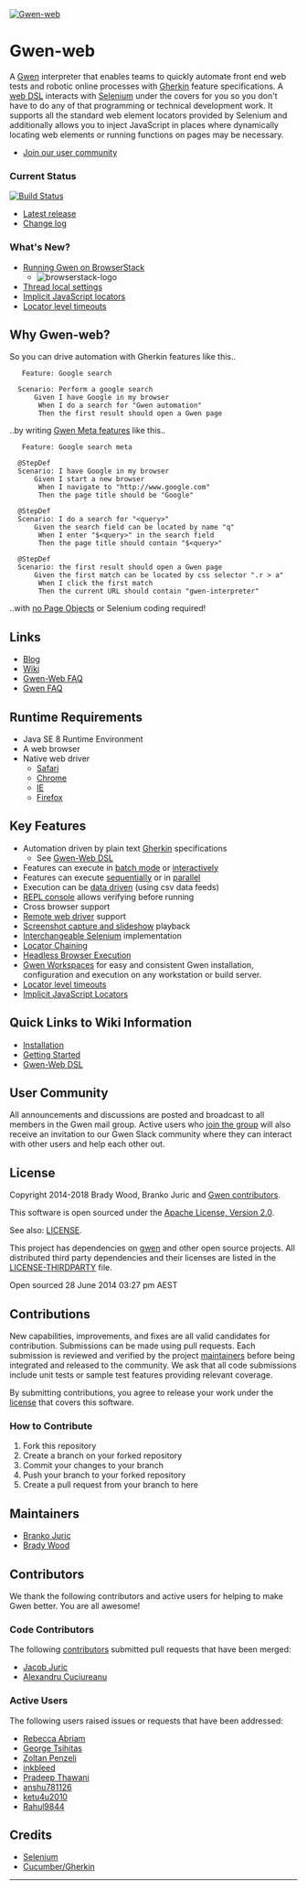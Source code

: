[![Gwen-web](https://github.com/gwen-interpreter/gwen/wiki/img/gwen-attractor.png)](https://github.com/gwen-interpreter/gwen/wiki/The-Gwen-Logo)

Gwen-web
========

A [Gwen](https://github.com/gwen-interpreter/gwen) interpreter that enables teams to quickly automate front end web tests and robotic online processes with
[Gherkin](https://github.com/cucumber/cucumber/wiki/Gherkin) feature specifications.
A [web DSL](https://github.com/gwen-interpreter/gwen-web/wiki/Supported-DSL) interacts with
[Selenium](http://www.seleniumhq.org/projects/webdriver) under the covers for you so you don't have to do
any of that programming or technical development work. It supports all the standard web element locators provided by
Selenium and additionally allows you to inject JavaScript in places where dynamically locating web elements or running
functions on pages may be necessary.

- [Join our user community](#user-community)

### Current Status

[![Build Status](https://travis-ci.org/gwen-interpreter/gwen-web.svg?branch=master)](https://travis-ci.org/gwen-interpreter/gwen-web)

- [Latest release](https://github.com/gwen-interpreter/gwen-web/releases/latest)
- [Change log](CHANGELOG)

### What's New?
- [Running Gwen on BrowserStack](https://gweninterpreter.wordpress.com/2018/06/16/running-gwen-on-browserstack/)
  - ![browserstack-logo](https://user-images.githubusercontent.com/1369994/41496098-74652d14-717a-11e8-894e-2150298e62b8.png)
- [Thread local settings](https://github.com/gwen-interpreter/gwen-web/wiki/Supported-DSL#my-name-propertysetting-iswill-be-value)
- [Implicit JavaScript locators](https://github.com/gwen-interpreter/gwen-web/wiki/Implicit-JavaScript-Locators)
- [Locator level timeouts](https://github.com/gwen-interpreter/gwen-web/wiki/Locator-Level-Timeouts)

Why Gwen-web?
-------------
So you can drive automation with Gherkin features like this..
```gherkin
   Feature: Google search

  Scenario: Perform a google search
      Given I have Google in my browser
       When I do a search for "Gwen automation"
       Then the first result should open a Gwen page
```

..by writing [Gwen Meta features](https://github.com/gwen-interpreter/gwen/wiki/Meta-Features) like this..
```gherkin
   Feature: Google search meta

  @StepDef
  Scenario: I have Google in my browser
      Given I start a new browser
       When I navigate to "http://www.google.com"
       Then the page title should be "Google"

  @StepDef
  Scenario: I do a search for "<query>"
      Given the search field can be located by name "q"
       When I enter "$<query>" in the search field
       Then the page title should contain "$<query>"

  @StepDef
  Scenario: the first result should open a Gwen page
      Given the first match can be located by css selector ".r > a"
       When I click the first match
       Then the current URL should contain "gwen-interpreter"
```
..with [no Page Objects](https://gweninterpreter.wordpress.com/2016/03/08/nopageobjects-theres-no-long-way-to-go-were-already-there/) or Selenium coding required!

Links
-----

- [Blog](https://gweninterpreter.wordpress.com)
- [Wiki](https://github.com/gwen-interpreter/gwen-web/wiki)
- [Gwen-Web FAQ](https://github.com/gwen-interpreter/gwen-web/wiki/FAQ)
- [Gwen FAQ](https://github.com/gwen-interpreter/gwen/wiki/FAQ)

Runtime Requirements
--------------------

- Java SE 8 Runtime Environment
- A web browser
- Native web driver
  - [Safari](https://webkit.org/blog/6900/webdriver-support-in-safari-10/)
  - [Chrome](https://sites.google.com/a/chromium.org/chromedriver/)
  - [IE](https://github.com/SeleniumHQ/selenium/wiki/InternetExplorerDriver)
  - [Firefox](https://github.com/mozilla/geckodriver/releases)

Key Features
------------

- Automation driven by plain text [Gherkin](https://github.com/cucumber/cucumber/wiki/Gherkin) specifications
  - See [Gwen-Web DSL](http://htmlpreview.github.io/?https://github.com/gwen-interpreter/gwen-web/blob/master/docs/dsl/gwen-web-dsl.html)
- Features can execute in [batch mode](https://github.com/gwen-interpreter/gwen/wiki/Execution-Modes#batch-execution) or [interactively](https://github.com/gwen-interpreter/gwen/wiki/Execution-Modes#interactive-repl-execution)
- Features can execute [sequentially](https://github.com/gwen-interpreter/gwen/wiki/Execution-Modes#serial-execution) or in [parallel](https://github.com/gwen-interpreter/gwen/wiki/Execution-Modes#parallel-execution)
- Execution can be [data driven](https://github.com/gwen-interpreter/gwen/wiki/Execution-Modes#csv-data-feeds) (using csv data feeds)
- [REPL console](https://github.com/gwen-interpreter/gwen/wiki/REPL-Console) allows verifying before running
- Cross browser support
- [Remote web driver](https://gweninterpreter.wordpress.com/2015/04/23/remote-webdriver-feature-now-available-in-gwen-web/) support
- [Screenshot capture and slideshow](https://github.com/gwen-interpreter/gwen-web/wiki/Screenshot-Capture-and-Slideshows) playback
- [Interchangeable Selenium](https://github.com/gwen-interpreter/gwen-web/wiki/Runtime-Settings#changing-the-selenium-version) implementation
- [Locator Chaining](https://github.com/gwen-interpreter/gwen-web/wiki/Locator-Chaining)
- [Headless Browser Execution](https://github.com/gwen-interpreter/gwen-web/wiki/Runtime-Settings#gwenwebbrowserheadless)
- [Gwen Workspaces](https://gweninterpreter.wordpress.com/2017/12/18/gwen-workspaces/) for easy and consistent Gwen installation, configuration and execution on any workstation or build server.
- [Locator level timeouts](https://github.com/gwen-interpreter/gwen-web/wiki/Locator-Level-Timeouts)
- [Implicit JavaScript Locators](https://github.com/gwen-interpreter/gwen-web/wiki/Implicit-JavaScript-Locators)

Quick Links to Wiki Information
-------------------------------
- [Installation](https://github.com/gwen-interpreter/gwen-web/wiki/Installation)
- [Getting Started](https://github.com/gwen-interpreter/gwen-web/wiki/Getting-Started)
- [Gwen-Web DSL](http://htmlpreview.github.io/?https://github.com/gwen-interpreter/gwen-web/blob/master/docs/dsl/gwen-web-dsl.html)

User Community
--------------

All announcements and discussions are posted and broadcast to all members in the Gwen mail group. Active users who
[join the group](https://groups.google.com/d/forum/gwen-interpreter) will also receive an invitation to our Gwen Slack
community where they can interact with other users and help each other out.

License
-------

Copyright 2014-2018 Brady Wood, Branko Juric and [Gwen contributors](#code-contributors).

This software is open sourced under the
[Apache License, Version 2.0](http://www.apache.org/licenses/LICENSE-2.0.txt).

See also: [LICENSE](LICENSE).

This project has dependencies on [gwen](https://github.com/gwen-interpreter/gwen) and other open source projects. All
distributed third party dependencies and their licenses are listed in the [LICENSE-THIRDPARTY](LICENSE-THIRDPARTY) file.

Open sourced 28 June 2014 03:27 pm AEST

Contributions
-------------

New capabilities, improvements, and fixes are all valid candidates for contribution. Submissions can be made using
pull requests. Each submission is reviewed and verified by the project [maintainers](#maintainers) before being
integrated and released to the community. We ask that all code submissions include unit tests or sample test features
providing relevant coverage.

By submitting contributions, you agree to release your work under the [license](#license) that covers this software.

### How to Contribute

1. Fork this repository
2. Create a branch on your forked repository
3. Commit your changes to your branch
4. Push your branch to your forked repository
5. Create a pull request from your branch to here

Maintainers
-----------

- [Branko Juric](https://github.com/bjuric)
- [Brady Wood](https://github.com/bradywood)

Contributors
------------

We thank the following contributors and active users for helping to make Gwen better. You are all awesome!

### Code Contributors

The following [contributors](https://github.com/gwen-interpreter/gwen/graphs/contributors) submitted pull requests
that have been merged:

- [Jacob Juric](https://github.com/TheReturningVoid)
- [Alexandru Cuciureanu](https://github.com/acuciureanu)

### Active Users

The following users raised issues or requests that have been addressed:

- [Rebecca Abriam](https://github.com/mairbar)
- [George Tsihitas](https://github.com/gtsihitas)
- [Zoltan Penzeli](https://github.com/siaynoq)
- [inkbleed](https://github.com/inkbleed)
- [Pradeep Thawani](https://github.com/pradeep-thawani)
- [anshu781126](https://github.com/anshu781126)
- [ketu4u2010](https://github.com/ketu4u2010)
- [Rahul9844](https://github.com/Rahul9844)

Credits
-------
- [Selenium](https://www.seleniumhq.org/)
- [Cucumber/Gherkin](https://github.com/cucumber/cucumber/wiki/Gherkin)

---

